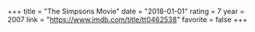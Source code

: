 +++
title = "The Simpsons Movie"
date = "2018-01-01"
rating = 7
year = 2007
link = "https://www.imdb.com/title/tt0462538"
favorite = false
+++
